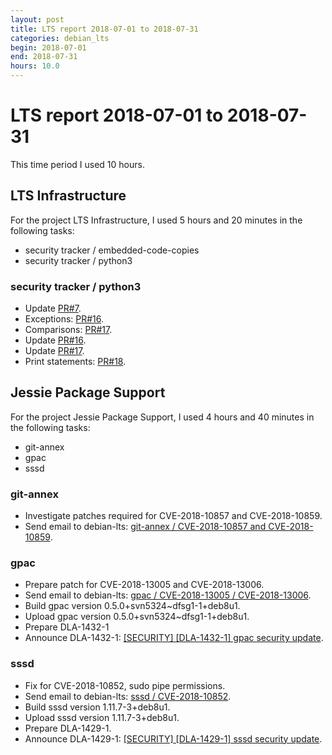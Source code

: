 ```yaml
---
layout: post
title: LTS report 2018-07-01 to 2018-07-31
categories: debian_lts
begin: 2018-07-01
end: 2018-07-31
hours: 10.0
---
```


# LTS report 2018-07-01 to 2018-07-31

This time period I used 10 hours.

## LTS Infrastructure

For the project LTS Infrastructure, I used 5 hours and 20 minutes in the following tasks:

* security tracker / embedded-code-copies
* security tracker / python3

### security tracker / python3

* Update [PR#7](https://salsa.debian.org/security-tracker-team/security-tracker/merge_requests/7/diffs).
*  Exceptions: [PR#16](https://salsa.debian.org/security-tracker-team/security-tracker/merge_requests/16/diffs).
*  Comparisons: [PR#17](https://salsa.debian.org/security-tracker-team/security-tracker/merge_requests/17/diffs).
*  Update [PR#16](https://salsa.debian.org/security-tracker-team/security-tracker/merge_requests/16/diffs).
* Update [PR#17](https://salsa.debian.org/security-tracker-team/security-tracker/merge_requests/17/diffs).
* Print statements: [PR#18](https://salsa.debian.org/security-tracker-team/security-tracker/merge_requests/18/diffs).


## Jessie Package Support

For the project Jessie Package Support, I used 4 hours and 40 minutes in the following tasks:

* git-annex
* gpac
* sssd

### git-annex

* Investigate patches required for CVE-2018-10857 and CVE-2018-10859.
* Send email to debian-lts:
  [git-annex / CVE-2018-10857 and CVE-2018-10859](https://lists.debian.org/debian-lts/2018/07/msg00063.html).

### gpac

* Prepare patch for CVE-2018-13005 and CVE-2018-13006.
* Send email to debian-lts:
  [gpac / CVE-2018-13005 / CVE-2018-13006](https://lists.debian.org/debian-lts/2018/07/msg00062.html).
* Build gpac version 0.5.0+svn5324~dfsg1-1+deb8u1.
* Upload gpac version 0.5.0+svn5324~dfsg1-1+deb8u1.
* Prepare DLA-1432-1
* Announce DLA-1432-1:
  [[SECURITY] [DLA-1432-1] gpac security update](https://lists.debian.org/debian-lts-announce/2018/07/msg00024.html).

### sssd

* Fix for CVE-2018-10852, sudo pipe permissions.
* Send email to debian-lts:
  [sssd / CVE-2018-10852](https://lists.debian.org/debian-lts/2018/07/msg00032.html).
* Build sssd version 1.11.7-3+deb8u1.
* Upload sssd version 1.11.7-3+deb8u1.
* Prepare DLA-1429-1.
* Announce DLA-1429-1:
  [[SECURITY] [DLA-1429-1] sssd security update](https://lists.debian.org/debian-lts-announce/2018/07/msg00019.html).



